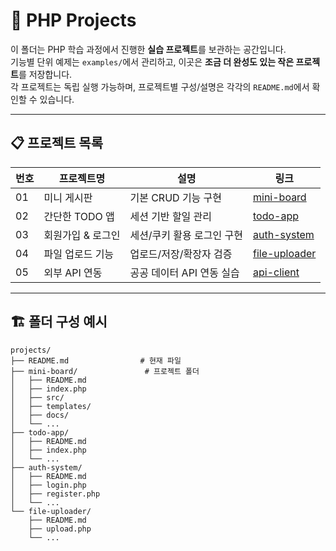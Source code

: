 # 🚀 PHP Projects

이 폴더는 PHP 학습 과정에서 진행한 **실습 프로젝트**를 보관하는 공간입니다.  
기능별 단위 예제는 `examples/`에서 관리하고, 이곳은 **조금 더 완성도 있는 작은 프로젝트**를 저장합니다.  
각 프로젝트는 독립 실행 가능하며, 프로젝트별 구성/설명은 각각의 `README.md`에서 확인할 수 있습니다.

---

## 📋 프로젝트 목록

| 번호 | 프로젝트명 | 설명 | 링크 |
|---|---|---|---|
| 01 | 미니 게시판 | 기본 CRUD 기능 구현 | [mini-board](./mini-board) |
| 02 | 간단한 TODO 앱 | 세션 기반 할일 관리 | [todo-app](./todo-app) |
| 03 | 회원가입 & 로그인 | 세션/쿠키 활용 로그인 구현 | [auth-system](./auth-system) |
| 04 | 파일 업로드 기능 | 업로드/저장/확장자 검증 | [file-uploader](./file-uploader) |
| 05 | 외부 API 연동 | 공공 데이터 API 연동 실습 | [api-client](./api-client) |

---

## 🏗️ 폴더 구성 예시
```text
projects/
├── README.md                # 현재 파일
├── mini-board/               # 프로젝트 폴더
│   ├── README.md
│   ├── index.php
│   ├── src/
│   ├── templates/
│   ├── docs/
│   └── ...
├── todo-app/
│   ├── README.md
│   ├── index.php
│   └── ...
├── auth-system/
│   ├── README.md
│   ├── login.php
│   ├── register.php
│   └── ...
└── file-uploader/
    ├── README.md
    ├── upload.php
    └── ...
